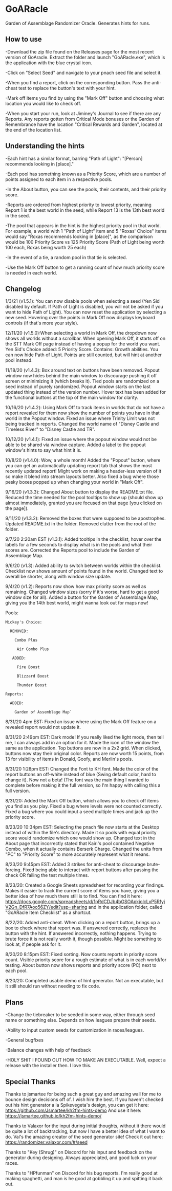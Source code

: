 # GoARacle
Garden of Assemblage Randomizer Oracle.  Generates hints for runs.

## How to use

-Download the zip file found on the Releases page for the most recent version of GoAracle.  Extract the folder and launch "GoARacle.exe", which is the application with the blue crystal icon.

-Click on "Select Seed" and navigate to your pnach seed file and select it.

-When you find a report, click on the corresponding button.  Pass the anti-cheat test to replace the button's text with your hint.  

-Mark off items you find by using the "Mark Off" button and choosing what location you would like to check off.

-When you start your run, look at Jiminey's Journal to see if there are any Reports.  Any reports gotten from Critical Mode bonuses or the Garden of Remembrance have the location "Critical Rewards and Garden", located at the end of the location list.

## Understanding the hints

-Each hint has a similar format, barring "Path of Light": "[Person] recommends looking in [place]."

-Each pool has something known as a Priority Score, which are a number of points assigned to each item in a respective pools.

-In the About button, you can see the pools, their contents, and their priority score.

-Reports are ordered from highest priority to lowest priority, meaning Report 1 is the best world in the seed, while Report 13 is the 13th best world in the seed.

-The pool that appears in the hint is the highest priority pool in that world.  For example, a world with 1 "Path of Light" item and 5 "Roxas' Choice" items would say "Roxas recommends looking in [place]", as the comparison would be 100 Priority Score vs 125 Priority Score (Path of Light being worth 100 each, Roxas being worth 25 each)

-In the event of a tie, a random pool in that tie is selected.

-Use the Mark Off button to get a running count of how much priority score is needed in each world.

## Changelog

1/3/21 (v1.5.1): You can now disable pools when selecting a seed (Yen Sid disabled by default. If Path of Light is disabled, you will not be asked if you want to hide Path of Light).  You can now reset the application by selecting a new seed.  Hovering over the points in Mark Off now displays keyboard controls (if that's more your style).  

12/11/20 (v1.5.0):When selecting a world in Mark Off, the dropdown now shows all worlds without a scrollbar.
When opening Mark Off, it starts off on the STT Mark Off page instead of having a popup for the world you want.
Yen Sid's Choice added: 5 Priority Score. Contains: Growth abilities.
You can now hide Path of Light. Points are still counted, but will hint at another pool instead.

11/18/20 (v1.4.3): Box around text on buttons have been removed.  Popout window now hides behind the main window to discourage pushing it off screen or minimizing it (which breaks it).  Tied pools are randomized on a seed instead of purely randomized.  Popout window starts on the last updated thing instead of the version number.  Hover text has been added for the functional buttons at the top of the main window for clarity.

10/16/20 (v1.4.2): Using Mark Off to track items in worlds that do not have a report revealed for them now show the number of points you have in that world in the Popout window.  Fixed an issue where Trinity Limit was not being tracked in reports.  Changed the world name of "Disney Castle and Timeless River" to "Disney Castle and TR".

10/12/20 (v1.4.1): Fixed an issue where the popout window would not be able to be shared via window capture.  Added a label to the popout window's hints to say what hint it is.

10/8/20 (v1.4.0): Wow, a whole month!  Added the "Popout" button, where you can get an automatically updating report tab that shows the most recently updated report! Might work on making a header-less version of it so make it blend into stream layouts better.  Also fixed a bug where those pesky boxes popped up when changing your world in "Mark Off".

9/16/20 (v1.3.3): Changed About button to display the README.txt file.  Reduced the time needed for the pool tooltips to show up (should show up almost immediately, granted you are focused on that page [you clicked on the page]).

9/11/20 (v1.3.2): Removed the boxes that were supposed to be apostrophes.  Updated README.txt in the folder.  Removed clutter from the root of the folder.

9/7/20 2:20am EST (v1.3.1): Added tooltips in the checklist, hover over the labels for a few seconds to display what is in the pools and what their scores are.  Corrected the Reports pool to include the Garden of Assemblage Map.  

9/6/20 (v1.3): Added ability to switch between worlds within the checklist.  Checklist now shows amount of points found in the world.  Changed text to overall be shorter, along with window size update.  

9/4/20 (v1.2): Reports now show how max priority score as well as remaining.  Changed window sizes (sorry if it's worse, hard to get a good window size for all).  Added a button for the Garden of Assemblage Map, giving you the 14th best world, might wanna look out for maps now!  
 
 Pools:
   
    Mickey's Choice:
      
      REMOVED:
       
        Combo Plus
       
         Air Combo Plus
     
       ADDED:
      
         Fire Boost
      
         Blizzard Boost
       
         Thunder Boost
    
    Reports:
    
      ADDED: 
      
        Garden of Assemblage Map`

8/31/20 4pm EST: Fixed an issue where using the Mark Off feature on a revealed report would not update it.

8/31/20 2:49pm EST: Dark mode!  If you really liked the light mode, then tell me, I can always add in an option for it.  Made the icon of the window the same as the application.  Top buttons are now in a 2x2 grid.  When clicked, buttons now stay their original color.  Reports are now worth 15 points, from 13 for visibility of items in Donald, Goofy, and Merlin's pools.

8/31/20 1:28pm EST: Changed the Font to KH font.  Made the color of the report buttons an off-white instead of blue (Swing default color, hard to change it).  Now not a beta! (The font was the main thing I wanted to complete before making it the full version, so I'm happy with calling this a full version.  

8/31/20: Added the Mark Off button, which allows you to check off items you find as you play.  Fixed a bug where levels were not counted correctly.  Fixed a bug where you could input a seed multiple times and jack up the priority score.  

8/23/20 10:34pm EST: Selecting the pnach file now starts at the Desktop instead of within the file's directory.  Made it so pools with equal priority score would randomize which one would show up.  Changed text in the About page that incorrectly stated that Kairi's pool contained Negative Combo, when it actually contains Berserk Charge.  Changed the units from "PC" to "Priority Score" to more accurately represent what it means.  

8/23/20 9:45pm EST: Added 3 strikes for anti-cheat to discourage brute-forcing.  Fixed being able to interact with report buttons after passing the check OR failing the test multiple times.

8/23/20: Created a Google Sheets spreadsheet for recording your findings.  Makes it easier to track the current score of items you have, giving you a better idea of how much there still is to find.  You can find it here: https://docs.google.com/spreadsheets/d/1pRdCDJb4bGSOApkjolcLxP5RfyjV2Gn_DfR7Aoo56ZY/edit?usp=sharing and in the application folder, called "GoARacle Item Checklist" as a shortcut.

8/22/20: Added anti-cheat.  When clicking on a report button, brings up a box to check where that report was.  If answered correctly, replaces the button with the hint.  If answered incorrectly, nothing happens.  Trying to brute force it is not really worth it, though possible.  Might be something to look at, if people ask for it.

8/20/20 8:15pm EST: Fixed sorting.  Now counts reports in priority score count.  Visible priority score for a rough estimate of what is in each world/for testing.  About button now shows reports and priority score (PC) next to each pool.  

8/20/20: Completed usable demo of hint generator.  Not an executable, but it still should run without needing to fix code.  

## Plans

-Change the tiebreaker to be seeded in some way, either through seed name or something else.  Depends on how leagues prepare their seeds.

-Ability to input custom seeds for customization in races/leagues.

-General bugfixes 

-Balance changes with help of feedback

-HOLY SHIT I FOUND OUT HOW TO MAKE AN EXECUTABLE.  Well, expect a release with the installer then.  I love this.

## Special Thanks

Thanks to jsmartee for being such a great guy and amazing wall for me to bounce design decisions off of. I wish him the best.
If you haven't checked out his hint generator a la Spikevegeta's design, you can get it here: https://github.com/Jsmartee/kh2fm-hints-demo
And use it here: https://jsmartee.github.io/kh2fm-hints-demo/

Thanks to Valaxor for the input during initial thoughts, without it there would be quite a lot of backtracking, but now I have a better idea of what I want to do.
Val's the amazing creator of the seed generator site!  Check it out here: https://randomizer.valaxor.com/#/seed

Thanks to "Key (Shrug)" on Discord for his input and feedback on the generator during designing.  Always appreciated, and good luck on your races.

Thanks to "HPfunman" on Discord for his bug reports.  I'm really good at making spaghetti, and man is he good at gobbling it up and spitting it back out.
